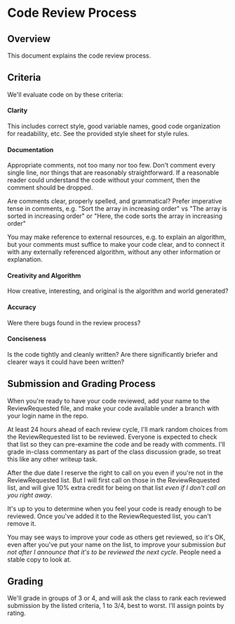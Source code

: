 # Code Review Process

## Overview
This document explains the code review process.

## Criteria
We'll evaluate code on by these criteria:

#### Clarity
This includes correct style, good variable names, good code organization for readability, etc.  See the provided style sheet for style rules.

#### Documentation
Appropriate comments, not too many nor too few.  Don't comment every single line, nor things that are reasonably straightforward.  If a reasonable reader could  understand the code without your comment, then the comment should be dropped.

Are comments clear, properly spelled, and grammatical?  Prefer imperative tense in comments, e.g. "Sort the array in increasing order" vs "The array is sorted in increasing order" or "Here, the code sorts the array in increasing order"

You may make reference to external resources, e.g. to explain an algorithm, but your comments must suffice to make your code clear, and to connect it with any externally referenced algorithm, without any other information or explanation.

#### Creativity and Algorithm
How creative, interesting, and original is the algorithm and world generated?

#### Accuracy
Were there bugs found in the review process?

#### Conciseness
Is the code tightly and cleanly written?  Are there significantly briefer and clearer ways it could have been written?

## Submission and Grading Process
When you're ready to have your code reviewed, add your name to the ReviewRequested file, and make your code available under a branch with your login name in the repo.

At least 24 hours ahead of each review cycle, I'll mark random choices from the ReviewRequested list to be reviewed.  Everyone is expected to check that list so they can pre-examine the code and be ready with comments.  I'll grade in-class commentary as part of the class discussion grade, so treat this like any other writeup task.

After the due date I reserve the right to call on you even if you're not in the ReviewRequested list.  But I will first call on those in the ReviewRequested list, and will give 10% extra credit for being on that list *even if I don't call on you right away*. 

It's up to you to determine when you feel your code is ready enough to be reviewed.  Once you've added it to the ReviewRequested list, you can't remove it.

You may see ways to improve your code as others get reviewed, so it's OK, even after you've put your name on the list, to improve your submission *but not after I announce that it's to be reviewed the next cycle*.  People need a stable copy to look at.

## Grading
We'll grade in groups of 3 or 4, and will ask the class to rank each reviewed submission by the listed criteria, 1 to 3/4, best to worst.  I'll assign points by rating.